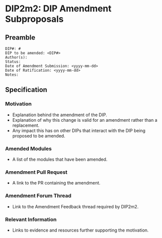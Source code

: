 # DIP2m2: DIP Amendment Subproposals

## Preamble

```
DIP#: #
DIP to be amended: <DIP#>
Author(s):
Status: 
Date of Amendment Submission: <yyyy-mm-dd>
Date of Ratification: <yyyy-mm-dd>
Notes: 
```
## Specification

### Motivation

- Explanation behind the amendment of the DIP.
- Explanation of why this change is valid for an amendment rather than a replacement.
- Any impact this has on other DIPs that interact with the DIP being proposed to be amended.

### Amended Modules

- A list of the modules that have been amended.

### Amendment Pull Request

- A link to the PR containing the amendment.

### Amendment Forum Thread

- Link to the Amendment Feedback thread required by DIP2m2.

### Relevant Information

- Links to evidence and resources further supporting the motivation.
